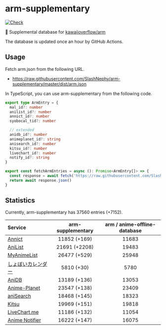 # arm-supplementary

[![Check](https://github.com/SlashNephy/arm-supplementary/actions/workflows/check-node.yml/badge.svg)](https://github.com/SlashNephy/arm-supplementary/actions/workflows/check-node.yml)

💊 Supplemental database for [kawaiioverflow/arm](https://github.com/kawaiioverflow/arm)

The database is updated once an hour by GitHub Actions.

## Usage

Fetch arm.json from the following URL.

- https://raw.githubusercontent.com/SlashNephy/arm-supplementary/master/dist/arm.json

In TypeScript, you can use arm-supplementary from the following code.

```TypeScript
export type ArmEntry = {
  mal_id?: number
  anilist_id?: number
  annict_id?: number
  syobocal_tid?: number

  // extended
  anidb_id?: number
  animeplanet_id?: string
  anisearch_id?: number
  kitsu_id?: number
  livechart_id?: number
  notify_id?: string
}

export const fetchArmEntries = async (): Promise<ArmEntry[]> => {
  const response = await fetch('https://raw.githubusercontent.com/SlashNephy/arm-supplementary/master/dist/arm.json')
  return await response.json()
}
```

## Statistics

Currently, arm-supplementary has 37560 entries (+7152).

| Service                                     | arm-supplementary | arm / anime-offline-database |
| :------------------------------------------ | :---------------: | :--------------------------: |
| [Annict](https://annict.com)                |   11852 (+169)    |            11683             |
| [AniList](https://anilist.co)               |   21691 (+2208)   |            19483             |
| [MyAnimeList](https://myanimelist.net)      |   26477 (+529)    |            25948             |
| [しょぼいカレンダー](https://cal.syoboi.jp) |    5810 (+30)     |             5780             |
| [AniDB](https://anidb.net)                  |   13189 (+136)    |            13053             |
| [Anime-Planet](https://anime-planet.com)    |   23547 (+138)    |            23409             |
| [aniSearch](https://anisearch.com)          |   18468 (+145)    |            18323             |
| [Kitsu](https://kitsu.io)                   |   19969 (+151)    |            19818             |
| [LiveChart.me](https://livechart.me)        |   11186 (+132)    |            11054             |
| [Anime Notifier](https://notify.moe)        |   16222 (+147)    |            16075             |
